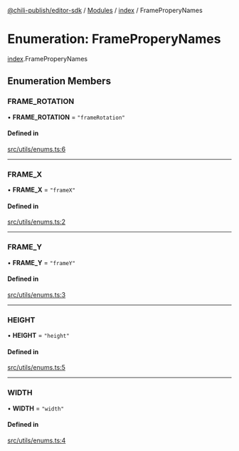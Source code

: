[@chili-publish/editor-sdk](../README.md) / [Modules](../modules.md) / [index](../modules/index.md) / FrameProperyNames

# Enumeration: FrameProperyNames

[index](../modules/index.md).FrameProperyNames

## Enumeration Members

### FRAME\_ROTATION

• **FRAME\_ROTATION** = ``"frameRotation"``

#### Defined in

[src/utils/enums.ts:6](https://github.com/chili-publish/editor-sdk/blob/c6e096c/src/utils/enums.ts#L6)

___

### FRAME\_X

• **FRAME\_X** = ``"frameX"``

#### Defined in

[src/utils/enums.ts:2](https://github.com/chili-publish/editor-sdk/blob/c6e096c/src/utils/enums.ts#L2)

___

### FRAME\_Y

• **FRAME\_Y** = ``"frameY"``

#### Defined in

[src/utils/enums.ts:3](https://github.com/chili-publish/editor-sdk/blob/c6e096c/src/utils/enums.ts#L3)

___

### HEIGHT

• **HEIGHT** = ``"height"``

#### Defined in

[src/utils/enums.ts:5](https://github.com/chili-publish/editor-sdk/blob/c6e096c/src/utils/enums.ts#L5)

___

### WIDTH

• **WIDTH** = ``"width"``

#### Defined in

[src/utils/enums.ts:4](https://github.com/chili-publish/editor-sdk/blob/c6e096c/src/utils/enums.ts#L4)
